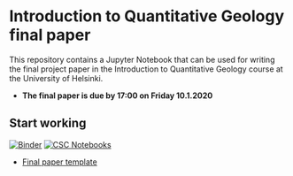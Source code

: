 # Introduction to Quantitative Geology final paper

This repository contains a Jupyter Notebook that can be used for writing the final project paper in the Introduction to Quantitative Geology course at the University of Helsinki.

- **The final paper is due by 17:00 on Friday 10.1.2020**

## Start working

[![Binder](https://mybinder.org/badge.svg)](https://mybinder.org/v2/gh/introqg/notebooks/master?urlpath=lab)
[![CSC Notebooks](https://img.shields.io/badge/launch-CSC%20notebook-blue.svg)](https://notebooks.csc.fi/#/blueprint/d8bb9216112e4dc298f51de49b9fae56)

 - [Final paper template](IntroQG-final-paper.ipynb)
